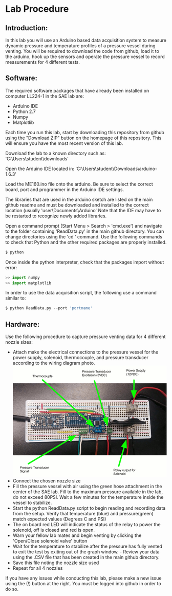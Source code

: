 # Lab Procedure

## Introduction:

In this lab you will use an Arduino based data acquisition system to measure dynamic pressure and temperature profiles of a pressure vessel during venting. You will be required to download the code from github, load it to the arduino, hook up the sensors and operate the pressure vessel to record measurements for 4 different tests. 

## Software: 

The required software packages that have already been installed on computer LL224-1 in the SAE lab are: 
- Arduino IDE
- Python 2.7
- Numpy
- Matplotlib

Each time you run this lab, start by downloading this repository from github using the "Download ZIP" button on the homepage of this repository. This will ensure you have the most recent version of this lab. 

Download the lab to a known directory such as: 'C:\Users\student\downloads' 

Open the Arduino IDE located in: 'C:\Users\student\Downloads\arduino-1.6.3'

Load the ME160.ino file onto the arduino. Be sure to select the correct board, port and programmer in the Arduino IDE settings. 

The libraries that are used in the arduino sketch are listed on the main github readme and must be downloaded and installed to the correct location (usually 'user\Documents\Arduino' Note that the IDE may have to be restarted to recognize newly added libraries. 

Open a command prompt (Start Menu > Search > 'cmd.exe') and navigate to the folder containing 'ReadData.py' in the main github directory. You can change directories using the 'cd ' command. Use the following commands to check that Python and the other required packages are properly installed. 

```python 
$ python
```
Once inside the python interpreter, check that the packages import without error:

```python 
>> import numpy
>> import matplotlib
```
In order to use the data acquisition script, the following use a command similar to: 

```python 
$ python ReadData.py --port 'portname'
```

## Hardware:

Use the following procedure to capture pressure venting data for 4 different nozzle sizes: 

- Attach make the electrical connections to the pressure vessel for the power supply, solenoid, thermocouple, and pressure transducer according to the wiring diagram photo. 
![Diagram](https://github.com/dpetrillo740/ME160/blob/master/ME160%20Drawing.png?raw=true)
- Connect the chosen nozzle size
- Fill the pressure vessel with air using the green hose attachment in the center of the SAE lab. Fill to the maximum pressure available in the lab, do not exceed 80PSI. Wait a few minutes for the temperature inside the vessel to stabilize. 
- Start the python ReadData.py script to begin reading and recording data from the setup. Verify that temperature (blue) and pressure(green) match expected values (Degrees C and PSI)
- The on board red LED will indicate the status of the relay to power the solenoid, off is closed and red is open.
- Warn your fellow lab mates and begin venting by clicking the 'Open/Close solenoid valve' button 
- Wait for the temperature to stabilize after the pressure has fully vented to exit the test by exiting out of the graph window. - Review your data using the .CSV file that has been created in the main github directory.  
- Save this file noting the nozzle size used
- Repeat for all 4 nozzles

If you have any issues while conducting this lab, please make a new issue using the (!) button at the right. You must be logged into github in order to do so.
